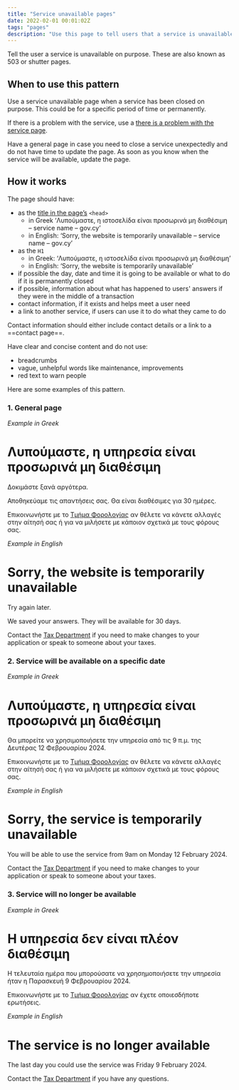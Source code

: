 ```yaml
---
title: "Service unavailable pages"
date: 2022-02-01 00:01:02Z
tags: "pages"
description: "Use this page to tell users that a service is unavailable on purpose."
---
```

Tell the user a service is unavailable on purpose. These are also known as 503 or shutter pages.

## When to use this pattern
Use a service unavailable page when a service has been closed on purpose. This could be for a specific period of time or permanently.

If there is a problem with the service, use a [there is a problem with the service page](../there-is-a-problem/).

Have a general page in case you need to close a service unexpectedly and do not have time to update the page. As soon as you know when the service will be available, update the page.

## How it works
The page should have:
- as the [title in the page’s](../../getting-started/page-template/#title%2C-description) `<head>` 
    - in Greek ‘Λυπούμαστε, η ιστοσελίδα είναι προσωρινά μη διαθέσιμη – service name – gov.cy’
    - in English: ‘Sorry, the website is temporarily unavailable – service name – gov.cy’
- as the `H1`
    - in Greek: ‘Λυπούμαστε, η ιστοσελίδα είναι προσωρινά μη διαθέσιμη’
    - in English: ‘Sorry, the website is temporarily unavailable’
- if possible the day, date and time it is going to be available or what to do if it is permanently closed
- if possible, information about what has happened to users' answers if they were in the middle of a transaction
- contact information, if it exists and helps meet a user need
- a link to another service, if users can use it to do what they came to do

Contact information should either include contact details or a link to a ==contact page==. 

Have clear and concise content and do not use:
- breadcrumbs
- vague, unhelpful words like maintenance, improvements
- red text to warn people

Here are some examples of this pattern.

### 1. General page

*Example in Greek*
<div class="govcy-container govcy-p-4 govcy-br-1 govcy-br-standard govcy-mb-4">

# Λυπούμαστε, η υπηρεσία είναι προσωρινά μη διαθέσιμη

Δοκιμάστε ξανά αργότερα.

Αποθηκεύαμε τις απαντήσεις σας. Θα είναι διαθέσιμες για 30 ημέρες.

Επικοινωνήστε με το [Τμήμα Φορολογίας](#) αν θέλετε να κάνετε αλλαγές στην αίτησή σας ή για να μιλήσετε με κάποιον σχετικά με τους φόρους σας.

</div>

*Example in English*
<div class="govcy-container govcy-p-4 govcy-br-1 govcy-br-standard govcy-mb-4">

# Sorry, the website is temporarily unavailable

Try again later.

We saved your answers. They will be available for 30 days.

Contact the [Tax Department](*) if you need to make changes to your application or speak to someone about your taxes.

</div>

### 2. Service will be available on a specific date

*Example in Greek*
<div class="govcy-container govcy-p-4 govcy-br-1 govcy-br-standard govcy-mb-4">

# Λυπούμαστε, η υπηρεσία είναι προσωρινά μη διαθέσιμη

Θα μπορείτε να χρησιμοποιήσετε την υπηρεσία από τις 9 π.μ. της Δευτέρας 12 Φεβρουαρίου 2024.

Επικοινωνήστε με το [Τμήμα Φορολογίας](#) αν θέλετε να κάνετε αλλαγές στην αίτησή σας ή για να μιλήσετε με κάποιον σχετικά με τους φόρους σας.

</div>

*Example in English*
<div class="govcy-container govcy-p-4 govcy-br-1 govcy-br-standard govcy-mb-4">

# Sorry, the service is temporarily unavailable

You will be able to use the service from 9am on Monday 12 February 2024.

Contact the [Tax Department](*) if you need to make changes to your application or speak to someone about your taxes.

</div>

### 3. Service will no longer be available

*Example in Greek*
<div class="govcy-container govcy-p-4 govcy-br-1 govcy-br-standard govcy-mb-4">

# Η υπηρεσία δεν είναι πλέον διαθέσιμη

Η τελευταία ημέρα που μπορούσατε να χρησημοποιήσετε την υπηρεσία ήταν η Παρασκευή 9 Φεβρουαρίου 2024. 

Επικοινωνήστε με το [Τμήμα Φορολογίας](#) αν έχετε οποιεσδήποτε ερωτήσεις.

</div>

*Example in English*
<div class="govcy-container govcy-p-4 govcy-br-1 govcy-br-standard govcy-mb-4">

# The service is no longer available

The last day you could use the service was Friday 9 February 2024.

Contact the [Tax Department](*) if you have any questions.

</div>

